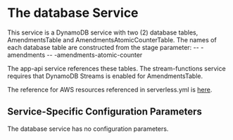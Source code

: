 # The database Service

This service is a DynamoDB service with two (2) database tables, AmendmentsTable and AmendmentsAtomicCounterTable.
The names of each database table are constructed from the stage parameter:
-- <stage>-amendments
-- <stage>-amendments-atomic-counter

The app-api service references these tables.
The stream-functions service requires that DynamoDB Streams is enabled for AmendmentsTable.

The reference for AWS resources referenced in serverless.yml is [here](https://docs.aws.amazon.com/AWSCloudFormation/latest/UserGuide/aws-resource-dynamodb-table.html).

## Service-Specific Configuration Parameters

The database service has no configuration parameters.
